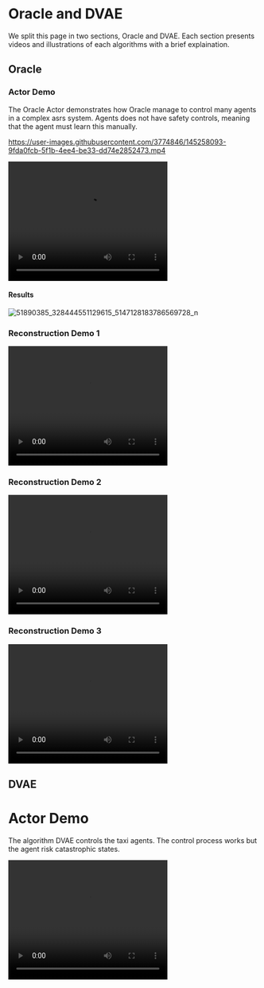 # Oracle and DVAE
We split this page in two sections, Oracle and DVAE. Each section presents videos and illustrations of each algorithms with a brief explaination.


## Oracle

### Actor Demo
The Oracle Actor demonstrates how Oracle manage to control many agents in a complex asrs system. 
Agents does not have safety controls, meaning that the agent must learn this manually.

https://user-images.githubusercontent.com/3774846/145258093-9fda0fcb-5f1b-4ee4-be33-dd74e2852473.mp4

<video width="320" height="240" controls>
  <source src="https://user-images.githubusercontent.com/3774846/145258093-9fda0fcb-5f1b-4ee4-be33-dd74e2852473.mp4"  type="video/mp4">
  Your browser does not support the video tag.
</video>

#### Results
![51890385_328444551129615_5147128183786569728_n](https://user-images.githubusercontent.com/3774846/145410751-257863fe-93cc-48ab-a555-275e9d7e47b1.png)

### Reconstruction Demo 1

<video width="320" height="240" controls>
  <source src="https://user-images.githubusercontent.com/3774846/145258116-7a92d74b-7d00-400d-af2a-68824fe9f587.mp4"  type="video/mp4">
  Your browser does not support the video tag.
</video>

### Reconstruction Demo 2


<video width="320" height="240" controls>
  <source src="https://user-images.githubusercontent.com/3774846/145258128-3e8c8ee3-f1a9-4200-af6b-59831b0d49a7.mp4"  type="video/mp4">
  Your browser does not support the video tag.
</video>


### Reconstruction Demo 3


<video width="320" height="240" controls>
  <source src="https://user-images.githubusercontent.com/3774846/145258135-5c1104c9-75d5-42ff-8420-d36bb323682b.mp4"  type="video/mp4">
  Your browser does not support the video tag.
</video>

## DVAE

# Actor Demo
The algorithm DVAE controls the taxi agents. The control process works but the agent risk catastrophic states.


<video width="320" height="240" controls>
  <source src="https://user-images.githubusercontent.com/3774846/145258199-e59dcb37-cfd3-45e3-ace9-e42766165a80.mp4"  type="video/mp4">
  Your browser does not support the video tag.
</video>

